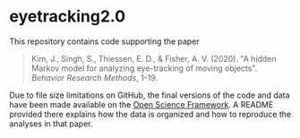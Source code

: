 # eyetracking2.0

This repository contains code supporting the paper

> Kim, J., Singh, S., Thiessen, E. D., & Fisher, A. V. (2020). "A hidden Markov model for analyzing eye-tracking of moving objects". *Behavior Research Methods*, 1-19.

Due to file size limitations on GitHub, the final versions of the code and data have been made available on the [Open Science Framework](https://osf.io/u8jbs/). A README provided there explains how the data is organized and how to reproduce the analyses in that paper.
